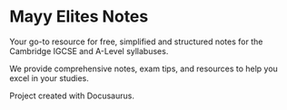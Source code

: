 # Mayy Elites Notes

Your go-to resource for free, simplified and structured notes for the Cambridge IGCSE and A-Level syllabuses.

We provide comprehensive notes, exam tips, and resources to help you excel in your studies.

Project created with Docusaurus.
